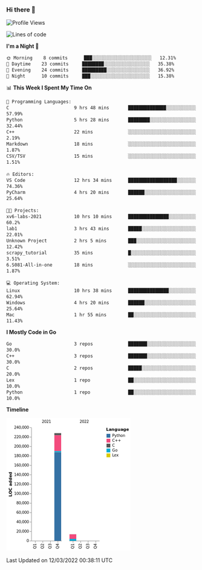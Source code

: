 ### Hi there 👋

<!--START_SECTION:waka-->
![Profile Views](http://img.shields.io/badge/Profile%20Views-0-blue)

![Lines of code](https://img.shields.io/badge/From%20Hello%20World%20I%27ve%20Written-242%20Thousand%20lines%20of%20code-blue)

**I'm a Night 🦉** 

```text
🌞 Morning    8 commits      ███░░░░░░░░░░░░░░░░░░░░░░   12.31% 
🌆 Daytime    23 commits     ████████░░░░░░░░░░░░░░░░░   35.38% 
🌃 Evening    24 commits     █████████░░░░░░░░░░░░░░░░   36.92% 
🌙 Night      10 commits     ███░░░░░░░░░░░░░░░░░░░░░░   15.38%

```


📊 **This Week I Spent My Time On** 

```text
💬 Programming Languages: 
C                        9 hrs 48 mins       ██████████████░░░░░░░░░░░   57.99% 
Python                   5 hrs 28 mins       ████████░░░░░░░░░░░░░░░░░   32.44% 
C++                      22 mins             ░░░░░░░░░░░░░░░░░░░░░░░░░   2.19% 
Markdown                 18 mins             ░░░░░░░░░░░░░░░░░░░░░░░░░   1.87% 
CSV/TSV                  15 mins             ░░░░░░░░░░░░░░░░░░░░░░░░░   1.51%

🔥 Editors: 
VS Code                  12 hrs 34 mins      ██████████████████░░░░░░░   74.36% 
PyCharm                  4 hrs 20 mins       ██████░░░░░░░░░░░░░░░░░░░   25.64%

🐱‍💻 Projects: 
xv6-labs-2021            10 hrs 10 mins      ███████████████░░░░░░░░░░   60.2% 
lab1                     3 hrs 43 mins       █████░░░░░░░░░░░░░░░░░░░░   22.01% 
Unknown Project          2 hrs 5 mins        ███░░░░░░░░░░░░░░░░░░░░░░   12.42% 
scrapy_tutorial          35 mins             █░░░░░░░░░░░░░░░░░░░░░░░░   3.51% 
6.S081-All-in-one        18 mins             ░░░░░░░░░░░░░░░░░░░░░░░░░   1.87%

💻 Operating System: 
Linux                    10 hrs 38 mins      ███████████████░░░░░░░░░░   62.94% 
Windows                  4 hrs 20 mins       ██████░░░░░░░░░░░░░░░░░░░   25.64% 
Mac                      1 hr 55 mins        ██░░░░░░░░░░░░░░░░░░░░░░░   11.43%

```

**I Mostly Code in Go** 

```text
Go                       3 repos             ███████░░░░░░░░░░░░░░░░░░   30.0% 
C++                      3 repos             ███████░░░░░░░░░░░░░░░░░░   30.0% 
C                        2 repos             █████░░░░░░░░░░░░░░░░░░░░   20.0% 
Lex                      1 repo              ██░░░░░░░░░░░░░░░░░░░░░░░   10.0% 
Python                   1 repo              ██░░░░░░░░░░░░░░░░░░░░░░░   10.0%

```


**Timeline**

![Chart not found](https://raw.githubusercontent.com/h3n4l/h3n4l/main/charts/bar_graph.png) 


 Last Updated on 12/03/2022 00:38:11 UTC
<!--END_SECTION:waka-->

